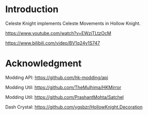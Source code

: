# Introduction
Celeste Knight implements Celeste Movements in Hollow Knight.

https://www.youtube.com/watch?v=EWzjTLtzOcM

https://www.bilibili.com/video/BV1q24y1S747

# Acknowledgment
Modding API: https://github.com/hk-modding/api

Modding Util: https://github.com/TheMulhima/HKMirror

Modding Util: https://github.com/PrashantMohta/Satchel

Dash Crystal: https://github.com/ygsbzr/HollowKnight.Decoration

